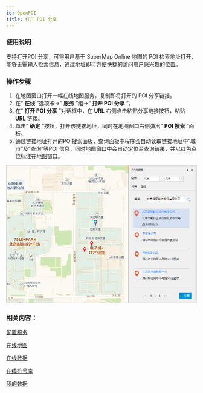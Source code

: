 ```yaml
---
id: OpenPOI
title: 打开 POI 分享
---
```

### 使用说明

支持打开POI 分享，可将用户基于 SuperMap Online 地图的 POI
检索地址打开，能够无需输入检索信息，通过地址即可方便快捷的访问用户感兴趣的位置。

### 操作步骤

  1. 在地图窗口打开一幅在线地图服务，复制即将打开的 POI 分享链接。
  2. 在“ **在线** ”选项卡->“ **服务** ”组->“ **打开 POI 分享** ”。 
  3. 在“ **打开 POI 分享** ”对话框中，在 **URL** 右侧点击粘贴分享链接按钮，粘贴 **URL** 链接。
  4. 单击“ **确定** ”按钮，打开该链接地址，同时在地图窗口右侧弹出“ **POI 搜索** ”面板。
  5. 通过链接地址打开的POI搜索面板，查询面板中程序会自动读取链接地址中“城市”及“查询”等POI 信息，同时地图窗口中会自动定位至查询结果，并以红色点位标注在地图窗口。  
  
![](img/QueryResult.png)  

### 相关内容：

 [配置服务](ConfigureAddress)

 [在线地图](OnlineMap)

 [在线数据](OnlineData)

 [在线符号库](OnlineSymbol)

 [我的数据](OnlineMyData)
